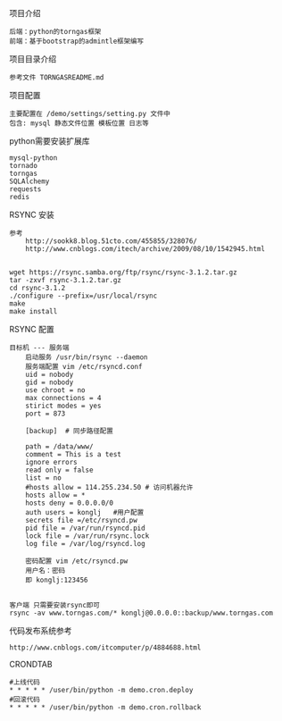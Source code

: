 项目介绍
	
	后端：python的torngas框架
	前端：基于bootstrap的admintle框架编写
	

项目目录介绍

	参考文件 TORNGASREADME.md

项目配置

	主要配置在 /demo/settings/setting.py 文件中
	包含: mysql 静态文件位置 模板位置 日志等
	
python需要安装扩展库

	mysql-python
	tornado
	torngas
	SQLAlchemy
	requests
	redis


RSYNC 安装

    参考 
        http://sookk8.blog.51cto.com/455855/328076/
        http://www.cnblogs.com/itech/archive/2009/08/10/1542945.html
        
    
    wget https://rsync.samba.org/ftp/rsync/rsync-3.1.2.tar.gz
    tar -zxvf rsync-3.1.2.tar.gz
    cd rsync-3.1.2
    ./configure --prefix=/usr/local/rsync
    make
    make install
    
RSYNC 配置
    
    目标机 --- 服务端
        启动服务 /usr/bin/rsync --daemon
        服务端配置 vim /etc/rsyncd.conf
        uid = nobody    
        gid = nobody
        use chroot = no
        max connections = 4
        stirict modes = yes
        port = 873
        
        [backup]  # 同步路径配置
        
        path = /data/www/
        comment = This is a test
        ignore errors
        read only = false
        list = no
        #hosts allow = 114.255.234.50 # 访问机器允许
        hosts allow = *
        hosts deny = 0.0.0.0/0
        auth users = konglj   #用户配置
        secrets file =/etc/rsyncd.pw
        pid file = /var/run/rsyncd.pid
        lock file = /var/run/rsync.lock
        log file = /var/log/rsyncd.log
        
        密码配置 vim /etc/rsyncd.pw
        用户名：密码
        即 konglj:123456
        
        
    客户端 只需要安装rsync即可 
    rsync -av www.torngas.com/* konglj@0.0.0.0::backup/www.torngas.com    
    
代码发布系统参考

    http://www.cnblogs.com/itcomputer/p/4884688.html
    

CRONDTAB

    #上线代码
    * * * * * /user/bin/python -m demo.cron.deploy
    #回滚代码
    * * * * * /user/bin/python -m demo.cron.rollback